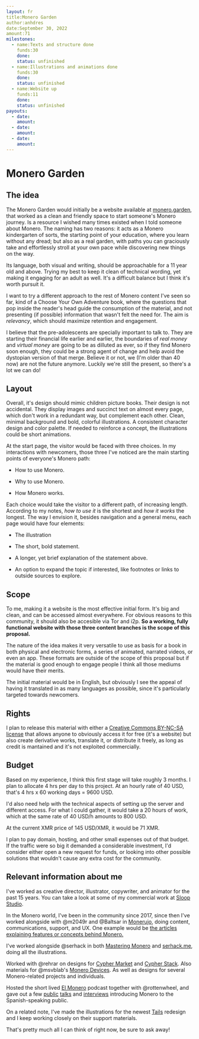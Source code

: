 ```yaml
---
layout: fr
title:Monero Garden
author:anhdres
date:September 30, 2022
amount:71
milestones:
  - name:Texts and structure done
    funds:30
    done:
    status: unfinished
  - name:Illustrations and animations done
    funds:30
    done:
    status: unfinished
  - name:Website up
    funds:11
    done:
    status: unfinished
payouts:
  - date:
    amount:
  - date:
    amount:
  - date:
    amount:
---
```


# Monero Garden

## The idea

The Monero Garden would initially be a website available at [monero.garden](https://anhdr.es), that worked as a clean and friendly space to start someone's Monero journey. Is a resource I wished many times existed when I told someone about Monero. The naming has two reasons: it acts as a Monero kindergarten of sorts, the starting point of your education, where you learn without any dread; but also as a real garden, with paths you can graciously take and effortlessly stroll at your own pace while discovering new things on the way.

Its language, both visual and writing, should be approachable for a 11 year old and above. Trying my best to keep it clean of technical wording, yet making it engaging for an adult as well. It's a difficult balance but I think it's worth pursuit it.

I want to try a different approach to the rest of Monero content I've seen so far, kind of a Choose Your Own Adventure book, where the questions that pop inside the reader's head guide the consumption of the material, and not presenting (if possible) information that wasn't felt the need for. The aim is *relevancy*, which should maximize retention and engagement.

I believe that the pre-adolescents are specially important to talk to. They are starting their financial life earlier and earlier, the boundaries of *real money* and *virtual money* are going to be as dilluted as ever, so if they find Monero soon enough, they could be a strong agent of change and help avoid the dystopian version of that merge. Believe it or not, we (I'm older than 40 now) are not the future anymore. Luckily we're still the present, so there's a lot we can do!

## Layout

Overall, it's design should mimic children picture books. Their design is not accidental. They display images and succinct text on almost every page, which don't work in a redundant way, but complement each other. Clean, minimal background and bold, colorful illustrations. A consistent character design and color palette. If needed to reinforce a concept, the illustrations could be short animations.

At the start page, the visitor would be faced with three choices. In my interactions with newcomers, those three I've noticed are the main starting points of everyone's Monero path:

- How to use Monero.

- Why to use Monero.

- How Monero works.

Each choice would take the visitor to a different path, of increasing length. According to my notes, *how to use it* is the shortest and *how it works* the longest. The way I envision it, besides navigation and a general menu, each page would have four elements:

- The illustration

- The short, bold statement.

- A longer, yet brief explanation of the statement above.

- An option to expand the topic if interested, like footnotes or links to outside sources to explore.

## Scope

To me, making it a website is the most effective initial form. It's big and clean, and can be accessed almost everywhere. For obvious reasons to this community, it should also be accesible via Tor and i2p. **So a working, fully functional website with those three content branches is the scope of this proposal.**

The nature of the idea makes it very versatile to use as basis for a book in both physical and electronic forms, a series of animated, narrated videos, or even an app. These formats are outside of the scope of this proposal but if the material is good enough to engage people I think all those mediums would have their merits.

The initial material would be in English, but obviously I see the appeal of having it translated in as many languages as possible, since it's particularly targeted towards newcomers.

## Rights

I plan to release this material with either a [Creative Commons BY-NC-SA  license](https://creativecommons.org/licenses/by-nc-sa/4.0/) that allows anyone to obviously access it for free (it's a website) but also create derivative works, translate it, or distribute it freely, as long as credit is mantained and it's not exploited commercially.

## Budget

Based on my experience, I think this first stage will take roughly 3 months. I plan to allocate 4 hrs per day to this project. At an hourly rate of 40 USD, that's 4 hrs x 60 working days = 9600 USD.

I'd also need help with the technical aspects of setting up the server and different access. For what I could gather, it would take a 20 hours of work, which at the same rate of 40 USD/h amounts to 800 USD.

At the current XMR price of 145 USD/XMR, it would be 71 XMR.

I plan to pay domain, hosting, and other small expenses out of that budget. If the traffic were so big it demanded a considerable investment, I'd consider either open a new request for funds, or looking into other possible solutions that wouldn't cause any extra cost for the community.

## Relevant information about me

I've worked as creative director, illustrator, copywriter, and animator for the past 15 years. You can take a look at some of my commercial work at [Sloop Studio](https://www.sloopstudio.tv/).

In the Monero world, I've been in the community since 2017, since then I've worked alongside with @m2049r and @Baltsar in [Monerujo](https://www.monerujo.io/), doing content, communications, support, and UX. One example would be [the articles explaining features or concepts behind Monero.](https://anhdres.medium.com/)

I've worked alongside @serhack in both [Mastering Monero](https://masteringmonero.com/) and [serhack.me](https://serhack.me/), doing all the illustrations.

Worked with @rehrar on designs for [Cypher Market](https://www.cyphermarket.com/) and [Cypher Stack](https://cypherstack.com/). Also materials for @msvblab's [Monero Devices](https://shop.monerodevices.com/). As well as designs for several Monero-related projects and individuals.

Hosted the short lived [El Monero](https://www.youtube.com/channel/UCNvrbeVzrszpN7vQnMoCTVA/videos) podcast together with @rottenwheel, and gave out a few [public](https://youtu.be/s8RPE5AIB-A) [talks](https://youtu.be/78zcD7yWQ0E) and [interviews](https://youtu.be/Cx7XkZxXOKM) introducing Monero to the Spanish-speaking public.

On a related note, I've made the illustrations for the newest [Tails](https://tails.net) redesign and I keep working closely on their support materials.

That's pretty much all I can think of right now, be sure to ask away!
